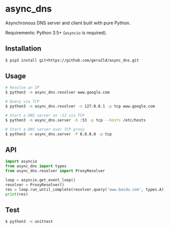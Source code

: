 async_dns
===

Asynchronous DNS server and client built with pure Python.

Requirements: Python 3.5+ (`asyncio` is required).

Installation
---
``` sh
$ pip3 install git+https://github.com/gera2ld/async_dns.git
```

Usage
---
``` sh
# Resolve an IP
$ python3 -m async_dns.resolver www.google.com

# Query via TCP
$ python3 -m async_dns.resolver -n 127.0.0.1 -p tcp www.google.com

# Start a DNS server on :53 via TCP
$ python3 -m async_dns.server -b :53 -p tcp --hosts /etc/hosts

# Start a DNS server over TCP proxy
$ python3 -m async_dns.server -P 8.8.8.8 -p tcp
```

API
---
``` python
import asyncio
from async_dns import types
from async_dns.resolver import ProxyResolver

loop = asyncio.get_event_loop()
resolver = ProxyResolver()
res = loop.run_until_complete(resolver.query('www.baidu.com', types.A))
print(res)
```

Test
---
``` sh
$ python3 -m unittest
```
